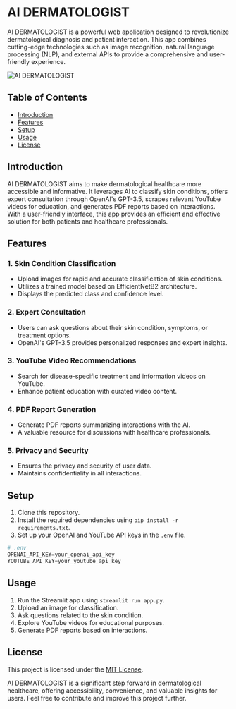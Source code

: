 # AI DERMATOLOGIST

AI DERMATOLOGIST is a powerful web application designed to revolutionize dermatological diagnosis and patient interaction. This app combines cutting-edge technologies such as image recognition, natural language processing (NLP), and external APIs to provide a comprehensive and user-friendly experience.

![AI DERMATOLOGIST](https://www.youtube.com/watch?v=eJbUr5cVQB4)

## Table of Contents
- [Introduction](#introduction)
- [Features](#features)
- [Setup](#setup)
- [Usage](#usage)
- [License](#license)

## Introduction
AI DERMATOLOGIST aims to make dermatological healthcare more accessible and informative. It leverages AI to classify skin conditions, offers expert consultation through OpenAI's GPT-3.5, scrapes relevant YouTube videos for education, and generates PDF reports based on interactions. With a user-friendly interface, this app provides an efficient and effective solution for both patients and healthcare professionals.

## Features
### 1. Skin Condition Classification
- Upload images for rapid and accurate classification of skin conditions.
- Utilizes a trained model based on EfficientNetB2 architecture.
- Displays the predicted class and confidence level.

### 2. Expert Consultation
- Users can ask questions about their skin condition, symptoms, or treatment options.
- OpenAI's GPT-3.5 provides personalized responses and expert insights.

### 3. YouTube Video Recommendations
- Search for disease-specific treatment and information videos on YouTube.
- Enhance patient education with curated video content.

### 4. PDF Report Generation
- Generate PDF reports summarizing interactions with the AI.
- A valuable resource for discussions with healthcare professionals.

### 5. Privacy and Security
- Ensures the privacy and security of user data.
- Maintains confidentiality in all interactions.

## Setup
1. Clone this repository.
2. Install the required dependencies using `pip install -r requirements.txt`.
3. Set up your OpenAI and YouTube API keys in the `.env` file.

```python
# .env
OPENAI_API_KEY=your_openai_api_key
YOUTUBE_API_KEY=your_youtube_api_key
```

## Usage
1. Run the Streamlit app using `streamlit run app.py`.
2. Upload an image for classification.
3. Ask questions related to the skin condition.
4. Explore YouTube videos for educational purposes.
5. Generate PDF reports based on interactions.

## License
This project is licensed under the [MIT License](LICENSE).

AI DERMATOLOGIST is a significant step forward in dermatological healthcare, offering accessibility, convenience, and valuable insights for users. Feel free to contribute and improve this project further.
